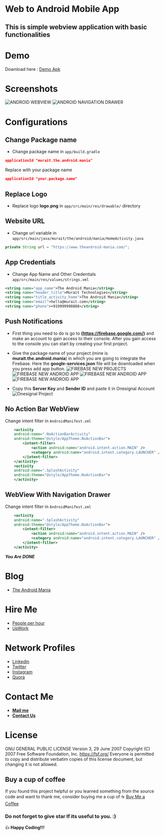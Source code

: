 # Web to Android Mobile App

## This is simple webview application with basic functionalities

# Demo

Download here : [Demo Apk](https://github.com/mayursojitra/Web-Mobile-App/raw/master/app-debug.apk)

# Screenshots

![ANDROID WEBVIEW](screenshots/screenshot-1.png) ![ANDROID NAVIGATION DRAWER](screenshots/screenshot-2.png)

# Configurations

## Change Package name
- Change package name in  ```app/build.gradle```
```json
applicationId "murait.the.android.mania"
```
Replace with your package name
```json
applicationId "your.package.name"
```

## Replace Logo
- Replace logo **logo.png** in ```app/src/main/res/drawable/``` directory

## Website URL
- Change url variable in ```app/src/main/java/murait/the/android/mania/HomeActivity.java```  
```java
private String url = "https://www.theandroid-mania.com/";
```

## App Credentials
- Change App Name and Other Credentials ```app/src/main/res/values/strings.xml```
```xml
<string name="app_name">The Android Mania</string>
<string name="header_title">Murait Technologies</string>
<string name="title_activity_home">The Android Mania</string>
<string name="email">hello@murait.com</string>
<string name="phone">+919999998888</string>
```

## Push Notifications

- First thing you need to do is go to **(https://firebase.google.com/)** and make an account to gain access to their console. After you gain access to the console you can start by creating your first project.

- Give the package name of your project (mine is **murait.the.android.mania**) in which you are going to integrate the Firebase. Here the **google-services.json** file will be downloaded when you press add app button.
![FIREBASE NEW PROJECTS](screenshots/screenshot-3.png)
![FIREBASE NEW ANDROID APP](screenshots/screenshot-4.png)
![FIREBASE NEW ANDROID APP](screenshots/screenshot-5.png)
![FIREBASE NEW ANDROID APP](screenshots/screenshot-6.png)

- Copy this **Server Key** and **Sender ID** and paste it in Onesignal Account
![Onesignal Project](screenshot-7.png)


## No Action Bar WebView
Change intent filter in `AndroidManifest.xml`
```xml
    <activity
    android:name=".NoActionBarActivity"
    android:theme="@style/AppTheme.NoActionBar">
        <intent-filter>
            <action android:name="android.intent.action.MAIN" />
            <category android:name="android.intent.category.LAUNCHER" />
        </intent-filter>
    </activity>
    <activity
    android:name=".SplashActivity"
    android:theme="@style/AppTheme.NoActionBar">
    </activity>
```

## WebView With Navigation Drawer
Change intent filter in `AndroidManifest.xml`
```xml
    <activity
    android:name=".SplashActivity"
    android:theme="@style/AppTheme.NoActionBar">
        <intent-filter>
            <action android:name="android.intent.action.MAIN" />
            <category android:name="android.intent.category.LAUNCHER" />
        </intent-filter>
    </activity>
```

_**You Are DONE**_


# Blog

- [The Android Mania](https://www.theandroid-mania.com/)

# Hire Me

- [People per hour](http://pph.me/mayursojitra)
- [UpWork](https://www.upwork.com/freelancers/~019d3db2c3f08414b8)

# Network Profiles

- [Linkedin](https://www.linkedin.com/in/mayursojitra/)
- [Twitter](https://twitter.com/mayur_sojitra)
- [Instagram](https://www.instagram.com/mayursojitra/)
- [Quora](https://www.quora.com/profile/Mayur-Sojitra)

# Contact Me

- [**Mail me**](mailto:hello@murait.com)
- [**Contact Us**](https://www.murait.com/contact-us/)

# License

GNU GENERAL PUBLIC LICENSE
Version 3, 29 June 2007
Copyright (C) 2007 Free Software Foundation, Inc. <https://fsf.org/> Everyone is permitted to copy and distribute verbatim copies of this license document, but changing it is not allowed.

## Buy a cup of coffee
If you found this project helpful or you learned something from the source code and want to thank me, consider buying me a cup of ☕️ [Buy Me a Coffee](https://www.buymeacoffee.com/mayur)

### Do not forget to give star If its useful to you. :)


:+1: **Happy Coding!!!**
